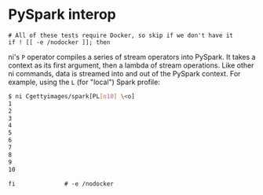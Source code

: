 # PySpark interop
```lazytest
# All of these tests require Docker, so skip if we don't have it
if ! [[ -e /nodocker ]]; then
```

ni's `P` operator compiles a series of stream operators into PySpark. It takes
a context as its first argument, then a lambda of stream operations. Like other
ni commands, data is streamed into and out of the PySpark context. For example,
using the `L` (for "local") Spark profile:

```bash
$ ni Cgettyimages/spark[PL[n10] \<o]
1
2
3
4
5
6
7
8
9
10
```

```lazytest
fi              # -e /nodocker
```
